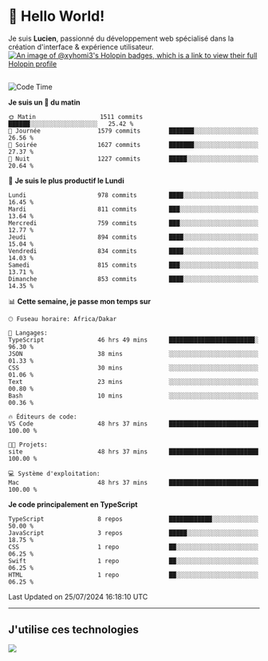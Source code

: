 # 👋 Hello World!

Je suis **Lucien**, passionné du développement web spécialisé dans la création d'interface & expérience utilisateur.
[![An image of @xyhomi3's Holopin badges, which is a link to view their full Holopin profile](https://holopin.me/xyhomi3)](https://holopin.io/@xyhomi3)

##

<!--START_SECTION:waka-->
![Code Time](http://img.shields.io/badge/Code%20Time-1%2C587%20hrs%2015%20mins-blue)

**Je suis un 🐤 du matin** 

```text
🌞 Matin                  1511 commits        ██████░░░░░░░░░░░░░░░░░░░   25.42 % 
🌆 Journée                1579 commits        ███████░░░░░░░░░░░░░░░░░░   26.56 % 
🌃 Soirée                 1627 commits        ███████░░░░░░░░░░░░░░░░░░   27.37 % 
🌙 Nuit                   1227 commits        █████░░░░░░░░░░░░░░░░░░░░   20.64 % 
```
📅 **Je suis le plus productif le Lundi** 

```text
Lundi                    978 commits         ████░░░░░░░░░░░░░░░░░░░░░   16.45 % 
Mardi                    811 commits         ███░░░░░░░░░░░░░░░░░░░░░░   13.64 % 
Mercredi                 759 commits         ███░░░░░░░░░░░░░░░░░░░░░░   12.77 % 
Jeudi                    894 commits         ████░░░░░░░░░░░░░░░░░░░░░   15.04 % 
Vendredi                 834 commits         ████░░░░░░░░░░░░░░░░░░░░░   14.03 % 
Samedi                   815 commits         ███░░░░░░░░░░░░░░░░░░░░░░   13.71 % 
Dimanche                 853 commits         ████░░░░░░░░░░░░░░░░░░░░░   14.35 % 
```


📊 **Cette semaine, je passe mon temps sur** 

```text
🕑︎ Fuseau horaire: Africa/Dakar

💬 Langages: 
TypeScript               46 hrs 49 mins      ████████████████████████░   96.30 % 
JSON                     38 mins             ░░░░░░░░░░░░░░░░░░░░░░░░░   01.33 % 
CSS                      30 mins             ░░░░░░░░░░░░░░░░░░░░░░░░░   01.06 % 
Text                     23 mins             ░░░░░░░░░░░░░░░░░░░░░░░░░   00.80 % 
Bash                     10 mins             ░░░░░░░░░░░░░░░░░░░░░░░░░   00.36 % 

🔥 Éditeurs de code: 
VS Code                  48 hrs 37 mins      █████████████████████████   100.00 % 

🐱‍💻 Projets: 
site                     48 hrs 37 mins      █████████████████████████   100.00 % 

💻 Système d'exploitation: 
Mac                      48 hrs 37 mins      █████████████████████████   100.00 % 
```

**Je code principalement en TypeScript** 

```text
TypeScript               8 repos             ████████████░░░░░░░░░░░░░   50.00 % 
JavaScript               3 repos             █████░░░░░░░░░░░░░░░░░░░░   18.75 % 
CSS                      1 repo              ██░░░░░░░░░░░░░░░░░░░░░░░   06.25 % 
Swift                    1 repo              ██░░░░░░░░░░░░░░░░░░░░░░░   06.25 % 
HTML                     1 repo              ██░░░░░░░░░░░░░░░░░░░░░░░   06.25 % 
```




 Last Updated on 25/07/2024 16:18:10 UTC
<!--END_SECTION:waka-->
---

## J'utilise ces technologies

<p align="left">
  <a href="https://skillicons.dev">
    <img src="https://skillicons.dev/icons?i=ts,js,md,scss,tailwind,react,docker,express,astro,vite,nextjs,vercel,figma,ableton" />
  </a>
</p>


